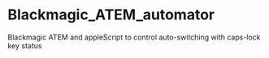 Blackmagic_ATEM_automator
=========================

Blackmagic ATEM and appleScript to control auto-switching with caps-lock key status